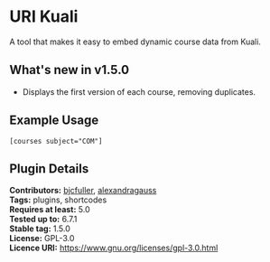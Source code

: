 # URI Kuali

A tool that makes it easy to embed dynamic course data from Kuali.

## What's new in v1.5.0

- Displays the first version of each course, removing duplicates. 

## Example Usage

``[courses subject="COM"]``

## Plugin Details

__Contributors:__ [bjcfuller](https://github.com/bjcfuller), [alexandragauss](https://github.com/alexandragauss)  
__Tags:__ plugins, shortcodes  
__Requires at least:__ 5.0  
__Tested up to:__ 6.7.1  
__Stable tag:__ 1.5.0  
__License:__ GPL-3.0  
__Licence URI:__ https://www.gnu.org/licenses/gpl-3.0.html
